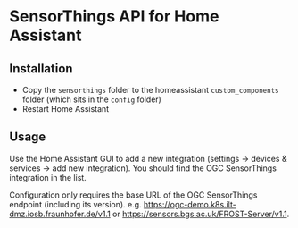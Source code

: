 # SensorThings API for Home Assistant

## Installation

- Copy the `sensorthings` folder to the homeassistant `custom_components` folder (which sits in the `config` folder)
- Restart Home Assistant

## Usage

Use the Home Assistant GUI to add a new integration (settings → devices & services → add new integration). You should find the OGC SensorThings integration in the list.

Configuration only requires the base URL of the OGC SensorThings endpoint (including its version). e.g. https://ogc-demo.k8s.ilt-dmz.iosb.fraunhofer.de/v1.1 or https://sensors.bgs.ac.uk/FROST-Server/v1.1.


